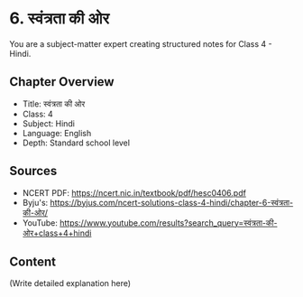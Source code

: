 # 6. स्वंत्रता की ओर

You are a subject-matter expert creating structured notes for Class 4 - Hindi.

## Chapter Overview
- Title: स्वंत्रता की ओर
- Class: 4
- Subject: Hindi
- Language: English
- Depth: Standard school level

## Sources
- NCERT PDF: https://ncert.nic.in/textbook/pdf/hesc0406.pdf
- Byju's: https://byjus.com/ncert-solutions-class-4-hindi/chapter-6-स्वंत्रता-की-ओर/
- YouTube: https://www.youtube.com/results?search_query=स्वंत्रता-की-ओर+class+4+hindi

## Content
(Write detailed explanation here)
